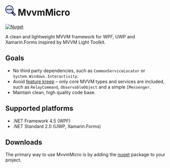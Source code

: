 # <img src="src/MvvmMicro/icon.png" alt="logo" width="32" height="32" /> MvvmMicro
<a href="https://www.nuget.org/packages/MvvmMicro" target="_blank"><img alt="Nuget" src="https://img.shields.io/nuget/v/MvvmMicro" /></a>

A clean and lightweight MVVM framework for WPF, UWP and Xamarin.Forms inspired by MVVM Light Toolkit.

## Goals
- No third party dependencies, such as `CommonServiceLocator` or `System.Windows.Interactivity`.
- Avoid [feature kreep](https://en.wikipedia.org/wiki/Feature_creep) – only core MVVM types and services are included, such as `RelayCommand`, `ObservableObject` and a simple `IMessenger`.
- Maintain clean, high quality code base.

## Supported platforms
- .NET Framework 4.5 (WPF)
- .NET Standard 2.0 (UWP, Xamarin.Forms)

## Downloads
The primary way to use MvvmMicro is by adding the [nuget](https://www.nuget.org/packages/MvvmMicro) package to your project.
